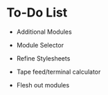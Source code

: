# To-Do List


- Additional Modules

- Module Selector

- Refine Stylesheets

- Tape feed/terminal calculator

- Flesh out modules